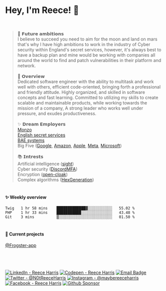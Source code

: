 
# Hey, I'm Reece! 👋

<br>

> 🚀 𝗙𝘂𝘁𝘂𝗿𝗲 𝗮𝗺𝗯𝗶𝘁𝗶𝗼𝗻𝘀 <br>
I believe to succeed you need to aim for the moon and land on mars that's why I have high ambitions to work in the industry of Cyber security within England's secret services, however, it's always best to have a backup plan and mine would be working with companies all around the world to find and patch vulnerabilities in their platform and network. <br> <br>
📝 𝗢𝘃𝗲𝗿𝘃𝗶𝗲𝘄 <br>
Dedicated software engineer with the ability to multitask and work well with others, efficient code-oriented, bringing forth a professional and friendly attitude. Highly organized, and skilled in software concepts and fast learning. Committed to utilizing my skills to create scalable and maintainable products, while working towards the mission of a company, A strong leader who works well under pressure, and exudes productiveness. <br> <br>
✨ 𝗗𝗿𝗲𝗮𝗺 𝗘𝗺𝗽𝗹𝗼𝘆𝗲𝗿𝘀 <br>
[Monzo](https://github.com/monzo) <br>
[English secret services](https://www.mi5.gov.uk/cyber) <br>
[BAE systems](https://www.baesystems.com/) <br>
Big Five ([Google](https://github.com/google), [Amazon](https://github.com/aws), [Apple](https://github.com/apple), [Meta](https://github.com/facebook), [Microsoft](https://github.com/microsoft)) <br> <br>
📚 𝗜𝗻𝘁𝗿𝗲𝘀𝘁𝘀 <br>
Artificial intelligence ([sight](https://github.com/NotReeceHarris/sight)) <br>
Cyber security ([DiscordMFA](https://github.com/NotReeceHarris/DiscordMFA)) <br>
Encryption ([open-cloak](https://github.com/NotReeceHarris/open-cloak)) <br>
Complex algorithms ([HexGeneration](https://github.com/Frogster-app/HexGeneration)) <br>

# 

#### ✨ Weekly overview
<!--START_SECTION:waka-->

```text
Twig   1 hr 58 mins    █████████████▓░░░░░░░░░░░   55.02 %
PHP    1 hr 33 mins    ███████████░░░░░░░░░░░░░░   43.48 %
Git    3 mins          ▒░░░░░░░░░░░░░░░░░░░░░░░░   01.50 %
```

<!--END_SECTION:waka-->

# 

#### 🔨 Current projects
[@Frogster-app](https://github.com/Frogster-app)

# 

<br>

[![LinkedIn - Reece Harris](https://img.shields.io/badge/LinkedIn-0077B5?style=for-the-badge&logo=linkedin&logoColor=white)](https://www.linkedin.com/in/notreeceharris)
[![Codepen - Reece Harris](https://img.shields.io/badge/CodePen-1e1f26?style=for-the-badge&logo=codepen&logoColor=white)](https://codepen.io/notreeceharris)
[![Email Badge](https://img.shields.io/badge/Email-D14836?style=for-the-badge&logo=Mail.Ru&logoColor=white)](mailto:reeceharris@email.com)
[![Twitter - @N0tReeceHarris](https://img.shields.io/badge/Twitter-1DA1F2?style=for-the-badge&logo=twitter&logoColor=white)](https://twitter.com/N0tReeceHarris)
[![Instagram - @maybereeceharris](https://img.shields.io/badge/Instagram-E4405F?style=for-the-badge&logo=instagram&logoColor=white )](https://www.instagram.com/maybereeceharris)
[![Facebook - Reece Harris](https://img.shields.io/badge/Facebook-1877F2?style=for-the-badge&logo=facebook&logoColor=white)](https://www.facebook.com/reece.harris.754)
[![Github Sponsor](https://img.shields.io/badge/Sponsor-ca5d9e?style=for-the-badge&logo=github&logoColor=white)](https://github.com/sponsors/NotReeceHarris)
